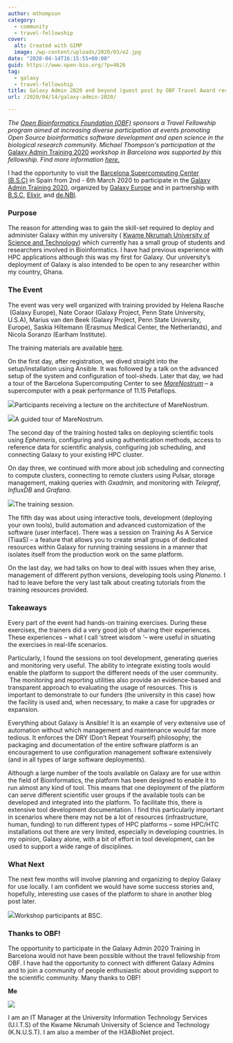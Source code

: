 ```yaml
---
author: mthompson
category:
  - community
  - travel-fellowship
cover:
  alt: Created with GIMP
  image: /wp-content/uploads/2020/03/e2.jpg
date: "2020-04-14T16:15:55+00:00"
guid: https://www.open-bio.org/?p=4626
tag:
  - galaxy
  - travel-fellowship
title: Galaxy Admin 2020 and beyond (guest post by OBF Travel Award recipient Michael Thompson)
url: /2020/04/14/galaxy-admin-2020/

---
```

_The [Open Bioinformatics Foundation (OBF)](https://www.open-bio.org) sponsors a Travel Fellowship program aimed at increasing diverse participation at events promoting Open Source bioinformatics software development and open science in the biological research community. Michael Thompson's participation at the_ [Galaxy Admin Training 2020](https://galaxyproject.org/events/2020-03-admin/) _workshop in Barcelona was supported by this fellowship. Find more information [here.](/travel-awards/)_

I had the opportunity to visit the [Barcelona Supercomputing Center (B.S.C)](https://www.bsc.es/) in Spain from 2nd \- 6th March 2020 to participate in the [Galaxy Admin Training 2020](https://galaxyproject.org/events/2020-03-admin/), organized by [Galaxy Europe](https://galaxyproject.eu/) and in partnership with [B.S.C](https://www.bsc.es/), [Elixir](https://elixir-europe.org/), and [de.NBI](https://www.denbi.de/).

### **Purpose**

The reason for attending was to gain the skill-set required to deploy and administer Galaxy within my university ( [Kwame Nkrumah University of Science and Technology](https://www.knust.edu.gh/)) which currently has a small group of students and researchers involved in Bioinformatics. I have had previous experience with HPC applications although this was my first for Galaxy. Our university’s deployment of Galaxy is also intended to be open to any researcher within my country, Ghana.

### **The Event**

The event was very well organized with training provided by Helena Rasche  (Galaxy Europe), Nate Coraor (Galaxy Project, Penn State University, U.S.A), Marius van den Beek (Galaxy Project, Penn State University, Europe), Saskia Hiltemann (Erasmus Medical Center, the Netherlands), and Nicola Soranzo (Earlham Institute).

The training materials are available [here](https://github.com/galaxyproject/admin-training).

On the first day, after registration, we dived straight into the setup/installation using Ansible. It was followed by a talk on the advanced setup of the system and configuration of tool-sheds. Later that day, we had a tour of the Barcelona Supercomputing Center to see [_MareNostrum_](https://www.bsc.es/marenostrum/marenostrum) – a supercomputer with a peak performance of 11.15 Petaflops.

![](/wp-content/uploads/2020/03/20200302_GalaxyAdminTraining_MN4_2-1024x576.jpeg)Participants receiving a lecture on the architecture of MareNostrum.

![](/wp-content/uploads/2020/03/20200302_GalaxyAdminTraining_MN4_3-1024x576.jpeg)A guided tour of MareNostrum.

The second day of the training hosted talks on deploying scientific tools using _Ephemeris_, configuring and using authentication methods, access to reference data for scientific analysis, configuring job scheduling, and connecting Galaxy to your existing HPC cluster.

On day three, we continued with more about job scheduling and connecting to compute clusters, connecting to remote clusters using Pulsar, storage management, making queries with _Gxadmin,_ and monitoring with _Telegraf_, _InfluxDB_ and _Grafana_.

![](/wp-content/uploads/2020/03/20200302_GalaxyAdminTraining_room-1024x576.jpeg)The training session.

The fifth day was about using interactive tools, development (deploying your own tools), build automation and advanced customization of the software (user interface). There was a session on Training As A Service (TiaaS) – a feature that allows you to create small groups of dedicated resources within Galaxy for running training sessions in a manner that isolates itself from the production work on the same platform.

On the last day, we had talks on how to deal with issues when they arise, management of different python versions, developing tools using _Planemo._ I had to leave before the very last talk about creating tutorials from the training resources provided.

### **Takeaways**

Every part of the event had hands-on training exercises. During these exercises, the trainers did a very good job of sharing their experiences. These experiences – what I call ‘street wisdom ‘– were useful in situating the exercises in real-life scenarios.

Particularly, I found the sessions on tool development, generating queries and monitoring very useful. The ability to integrate existing tools would enable the platform to support the different needs of the user community.  The monitoring and reporting utilities also provide an evidence-based and transparent approach to evaluating the usage of resources. This is important to demonstrate to our funders (the university in this case) how the facility is used and, when necessary, to make a case for upgrades or expansion.

Everything about Galaxy is Ansible! It is an example of very extensive use of automation without which management and maintenance would far more tedious. It enforces the DRY (Don’t Repeat Yourself) philosophy; the packaging and documentation of the entire software platform is an encouragement to use configuration management software extensively (and in all types of large software deployments).

Although a large number of the tools available on Galaxy are for use within the field of Bioinformatics, the platform has been designed to enable it to run almost any kind of tool. This means that one deployment of the platform can serve different scientific user groups if the available tools can be developed and integrated into the platform. To facilitate this, there is extensive tool development documentation. I find this particularly important in scenarios where there may not be a lot of resources (infrastructure, human, funding) to run different types of HPC platforms – some HPC/HTC installations out there are very limited, especially in developing countries. In my opinion, Galaxy alone, with a bit of effort in tool development, can be used to support a wide range of disciplines.

### **What Next**

The next few months will involve planning and organizing to deploy Galaxy for use locally. I am confident we would have some success stories and, hopefully, interesting use cases of the platform to share in another blog post later.

![](/wp-content/uploads/2020/03/e2-1024x611.jpg)Workshop participants at BSC.

### **Thanks to OBF!**

The opportunity to participate in the Galaxy Admin 2020 Training in Barcelona would not have been possible without the travel fellowship from OBF. I have had the opportunity to connect with different Galaxy Admins and to join a community of people enthusiastic about providing support to the scientific community. Many thanks to OBF!

**Me**

![](/wp-content/uploads/2020/03/Me.jpg)

I am an IT Manager at the University Information Technology Services (U.I.T.S) of the Kwame Nkrumah University of Science and Technology (K.N.U.S.T). I am also a member of the H3ABioNet project.
